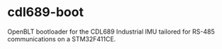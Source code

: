 # cdl689-boot
OpenBLT bootloader for the CDL689 Industrial IMU tailored for RS-485 communications on a STM32F411CE.

